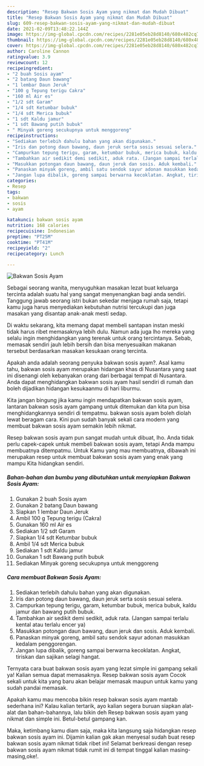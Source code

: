 ```yaml
---
description: "Resep Bakwan Sosis Ayam yang nikmat dan Mudah Dibuat"
title: "Resep Bakwan Sosis Ayam yang nikmat dan Mudah Dibuat"
slug: 609-resep-bakwan-sosis-ayam-yang-nikmat-dan-mudah-dibuat
date: 2021-02-09T13:48:22.144Z
image: https://img-global.cpcdn.com/recipes/2281e05eb28d8140/680x482cq70/bakwan-sosis-ayam-foto-resep-utama.jpg
thumbnail: https://img-global.cpcdn.com/recipes/2281e05eb28d8140/680x482cq70/bakwan-sosis-ayam-foto-resep-utama.jpg
cover: https://img-global.cpcdn.com/recipes/2281e05eb28d8140/680x482cq70/bakwan-sosis-ayam-foto-resep-utama.jpg
author: Caroline Cannon
ratingvalue: 3.9
reviewcount: 12
recipeingredient:
- "2 buah Sosis ayam"
- "2 batang Daun bawang"
- "1 lembar Daun Jeruk"
- "100 g Tepung terigu Cakra"
- "160 ml Air es"
- "1/2 sdt Garam"
- "1/4 sdt Ketumbar bubuk"
- "1/4 sdt Merica bubuk"
- "1 sdt Kaldu jamur"
- "1 sdt Bawang putih bubuk"
- " Minyak goreng secukupnya untuk menggoreng"
recipeinstructions:
- "Sediakan terlebih dahulu bahan yang akan digunakan."
- "Iris dan potong daun bawang, daun jeruk serta sosis sesuai selera."
- "Campurkan tepung terigu, garam, ketumbar bubuk, merica bubuk, kaldu jamur dan bawang putih bubuk."
- "Tambahkan air sedikit demi sedikit, aduk rata. (Jangan sampai terlalu kental atau terlalu encer ya)"
- "Masukkan potongan daun bawang, daun jeruk dan sosis. Aduk kembali."
- "Panaskan minyak goreng, ambil satu sendok sayur adonan masukkan kedalam penggorengan."
- "Jangan lupa dibalik, goreng sampai berwarna kecoklatan. Angkat, tiriskan dan sajikan selagi hangat."
categories:
- Resep
tags:
- bakwan
- sosis
- ayam

katakunci: bakwan sosis ayam 
nutrition: 168 calories
recipecuisine: Indonesian
preptime: "PT25M"
cooktime: "PT41M"
recipeyield: "2"
recipecategory: Lunch

---
```



![Bakwan Sosis Ayam](https://img-global.cpcdn.com/recipes/2281e05eb28d8140/680x482cq70/bakwan-sosis-ayam-foto-resep-utama.jpg)

Sebagai seorang wanita, menyuguhkan masakan lezat buat keluarga tercinta adalah suatu hal yang sangat menyenangkan bagi anda sendiri. Tanggung jawab seorang istri bukan sekedar menjaga rumah saja, tetapi kamu juga harus menyediakan kebutuhan nutrisi tercukupi dan juga masakan yang disantap anak-anak mesti sedap.

Di waktu  sekarang, kita memang dapat membeli santapan instan meski tidak harus ribet memasaknya lebih dulu. Namun ada juga lho mereka yang selalu ingin menghidangkan yang terenak untuk orang tercintanya. Sebab, memasak sendiri jauh lebih bersih dan bisa menyesuaikan makanan tersebut berdasarkan masakan kesukaan orang tercinta. 



Apakah anda adalah seorang penyuka bakwan sosis ayam?. Asal kamu tahu, bakwan sosis ayam merupakan hidangan khas di Nusantara yang saat ini disenangi oleh kebanyakan orang dari berbagai tempat di Nusantara. Anda dapat menghidangkan bakwan sosis ayam hasil sendiri di rumah dan boleh dijadikan hidangan kesukaanmu di hari liburmu.

Kita jangan bingung jika kamu ingin mendapatkan bakwan sosis ayam, lantaran bakwan sosis ayam gampang untuk ditemukan dan kita pun bisa menghidangkannya sendiri di tempatmu. bakwan sosis ayam boleh diolah lewat beragam cara. Kini pun sudah banyak sekali cara modern yang membuat bakwan sosis ayam semakin lebih nikmat.

Resep bakwan sosis ayam pun sangat mudah untuk dibuat, lho. Anda tidak perlu capek-capek untuk membeli bakwan sosis ayam, tetapi Anda mampu membuatnya ditempatmu. Untuk Kamu yang mau membuatnya, dibawah ini merupakan resep untuk membuat bakwan sosis ayam yang enak yang mampu Kita hidangkan sendiri.

<!--inarticleads1-->

##### Bahan-bahan dan bumbu yang dibutuhkan untuk menyiapkan Bakwan Sosis Ayam:

1. Gunakan 2 buah Sosis ayam
1. Gunakan 2 batang Daun bawang
1. Siapkan 1 lembar Daun Jeruk
1. Ambil 100 g Tepung terigu (Cakra)
1. Gunakan 160 ml Air es
1. Sediakan 1/2 sdt Garam
1. Siapkan 1/4 sdt Ketumbar bubuk
1. Ambil 1/4 sdt Merica bubuk
1. Sediakan 1 sdt Kaldu jamur
1. Gunakan 1 sdt Bawang putih bubuk
1. Sediakan  Minyak goreng secukupnya untuk menggoreng




<!--inarticleads2-->

##### Cara membuat Bakwan Sosis Ayam:

1. Sediakan terlebih dahulu bahan yang akan digunakan.
1. Iris dan potong daun bawang, daun jeruk serta sosis sesuai selera.
1. Campurkan tepung terigu, garam, ketumbar bubuk, merica bubuk, kaldu jamur dan bawang putih bubuk.
1. Tambahkan air sedikit demi sedikit, aduk rata. (Jangan sampai terlalu kental atau terlalu encer ya)
1. Masukkan potongan daun bawang, daun jeruk dan sosis. Aduk kembali.
1. Panaskan minyak goreng, ambil satu sendok sayur adonan masukkan kedalam penggorengan.
1. Jangan lupa dibalik, goreng sampai berwarna kecoklatan. Angkat, tiriskan dan sajikan selagi hangat.




Ternyata cara buat bakwan sosis ayam yang lezat simple ini gampang sekali ya! Kalian semua dapat memasaknya. Resep bakwan sosis ayam Cocok sekali untuk kita yang baru akan belajar memasak maupun untuk kamu yang sudah pandai memasak.

Apakah kamu mau mencoba bikin resep bakwan sosis ayam mantab sederhana ini? Kalau kalian tertarik, ayo kalian segera buruan siapkan alat-alat dan bahan-bahannya, lalu bikin deh Resep bakwan sosis ayam yang nikmat dan simple ini. Betul-betul gampang kan. 

Maka, ketimbang kamu diam saja, maka kita langsung saja hidangkan resep bakwan sosis ayam ini. Dijamin kalian gak akan menyesal sudah buat resep bakwan sosis ayam nikmat tidak ribet ini! Selamat berkreasi dengan resep bakwan sosis ayam nikmat tidak rumit ini di tempat tinggal kalian masing-masing,oke!.

